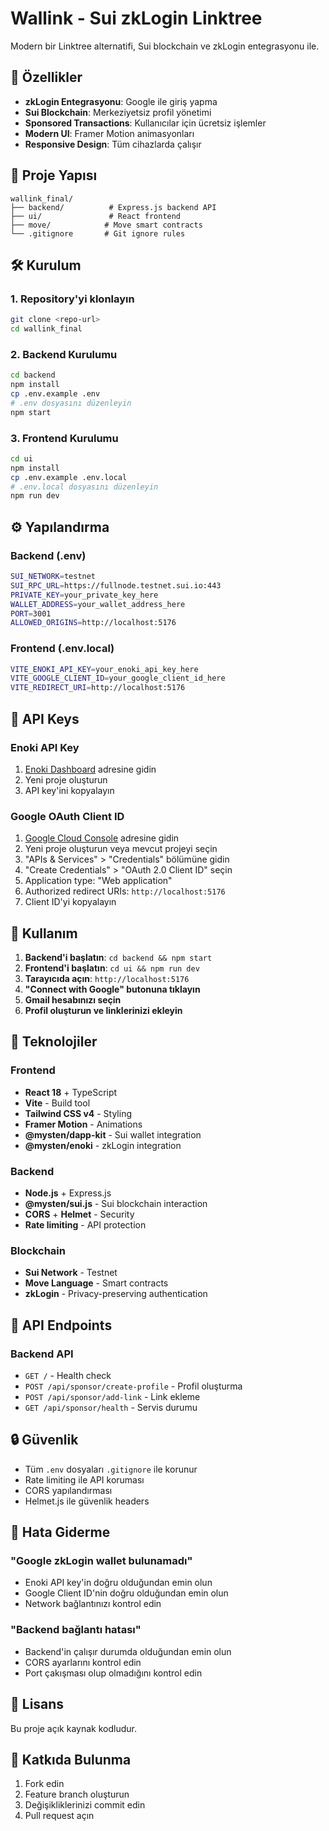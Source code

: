 # Wallink - Sui zkLogin Linktree

Modern bir Linktree alternatifi, Sui blockchain ve zkLogin entegrasyonu ile.

## 🚀 Özellikler

- **zkLogin Entegrasyonu**: Google ile giriş yapma
- **Sui Blockchain**: Merkeziyetsiz profil yönetimi
- **Sponsored Transactions**: Kullanıcılar için ücretsiz işlemler
- **Modern UI**: Framer Motion animasyonları
- **Responsive Design**: Tüm cihazlarda çalışır

## 📁 Proje Yapısı

```
wallink_final/
├── backend/          # Express.js backend API
├── ui/               # React frontend
├── move/            # Move smart contracts
└── .gitignore       # Git ignore rules
```

## 🛠️ Kurulum

### 1. Repository'yi klonlayın

```bash
git clone <repo-url>
cd wallink_final
```

### 2. Backend Kurulumu

```bash
cd backend
npm install
cp .env.example .env
# .env dosyasını düzenleyin
npm start
```

### 3. Frontend Kurulumu

```bash
cd ui
npm install
cp .env.example .env.local
# .env.local dosyasını düzenleyin
npm run dev
```

## ⚙️ Yapılandırma

### Backend (.env)

```bash
SUI_NETWORK=testnet
SUI_RPC_URL=https://fullnode.testnet.sui.io:443
PRIVATE_KEY=your_private_key_here
WALLET_ADDRESS=your_wallet_address_here
PORT=3001
ALLOWED_ORIGINS=http://localhost:5176
```

### Frontend (.env.local)

```bash
VITE_ENOKI_API_KEY=your_enoki_api_key_here
VITE_GOOGLE_CLIENT_ID=your_google_client_id_here
VITE_REDIRECT_URI=http://localhost:5176
```

## 🔑 API Keys

### Enoki API Key

1. [Enoki Dashboard](https://enoki.mystenlabs.com) adresine gidin
2. Yeni proje oluşturun
3. API key'ini kopyalayın

### Google OAuth Client ID

1. [Google Cloud Console](https://console.cloud.google.com) adresine gidin
2. Yeni proje oluşturun veya mevcut projeyi seçin
3. "APIs & Services" > "Credentials" bölümüne gidin
4. "Create Credentials" > "OAuth 2.0 Client ID" seçin
5. Application type: "Web application"
6. Authorized redirect URIs: `http://localhost:5176`
7. Client ID'yi kopyalayın

## 🚀 Kullanım

1. **Backend'i başlatın**: `cd backend && npm start`
2. **Frontend'i başlatın**: `cd ui && npm run dev`
3. **Tarayıcıda açın**: `http://localhost:5176`
4. **"Connect with Google" butonuna tıklayın**
5. **Gmail hesabınızı seçin**
6. **Profil oluşturun ve linklerinizi ekleyin**

## 🔧 Teknolojiler

### Frontend

- **React 18** + TypeScript
- **Vite** - Build tool
- **Tailwind CSS v4** - Styling
- **Framer Motion** - Animations
- **@mysten/dapp-kit** - Sui wallet integration
- **@mysten/enoki** - zkLogin integration

### Backend

- **Node.js** + Express.js
- **@mysten/sui.js** - Sui blockchain interaction
- **CORS** + **Helmet** - Security
- **Rate limiting** - API protection

### Blockchain

- **Sui Network** - Testnet
- **Move Language** - Smart contracts
- **zkLogin** - Privacy-preserving authentication

## 📝 API Endpoints

### Backend API

- `GET /` - Health check
- `POST /api/sponsor/create-profile` - Profil oluşturma
- `POST /api/sponsor/add-link` - Link ekleme
- `GET /api/sponsor/health` - Servis durumu

## 🔒 Güvenlik

- Tüm `.env` dosyaları `.gitignore` ile korunur
- Rate limiting ile API koruması
- CORS yapılandırması
- Helmet.js ile güvenlik headers

## 🐛 Hata Giderme

### "Google zkLogin wallet bulunamadı"

- Enoki API key'in doğru olduğundan emin olun
- Google Client ID'nin doğru olduğundan emin olun
- Network bağlantınızı kontrol edin

### "Backend bağlantı hatası"

- Backend'in çalışır durumda olduğundan emin olun
- CORS ayarlarını kontrol edin
- Port çakışması olup olmadığını kontrol edin

## 📄 Lisans

Bu proje açık kaynak kodludur.

## 🤝 Katkıda Bulunma

1. Fork edin
2. Feature branch oluşturun
3. Değişikliklerinizi commit edin
4. Pull request açın
